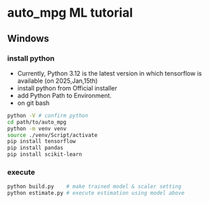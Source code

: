 # auto_mpg ML tutorial

## Windows

### install python

- Currently, Python 3.12 is the latest version in which tensorflow is available (on 2025,Jan,15th)
- install python from Official installer
- add Python Path to Environment.
- on git bash

```bash
python -V # confirm python
cd path/to/auto_mpg
python -m venv venv
source ./venv/Script/activate
pip install tensorflow
pip install pandas
pip install scikit-learn
```

### execute

```bash
python build.py    # make trained model & scaler setting 
python estimate.py # execute estimation using model above
```


